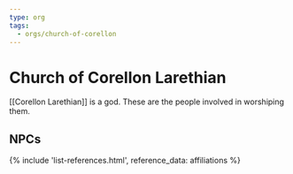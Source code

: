 ```yaml
---
type: org
tags:
  - orgs/church-of-corellon
---
```


# Church of Corellon Larethian

[[Corellon Larethian]] is a god. These are the people involved in worshiping them. 

## NPCs
{% include 'list-references.html', reference_data: affiliations %}
